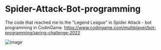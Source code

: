 # Spider-Attack-Bot-programming
The code that reached me to the "Legend League" in Spider Attack - bot programming in CodinGame. https://www.codingame.com/multiplayer/bot-programming/spring-challenge-2022

![image](https://github.com/AbanoubYounan/Spider-Attack-Bot-programming/assets/73174478/0426744d-64bb-48e2-b548-5453eee103bc)
